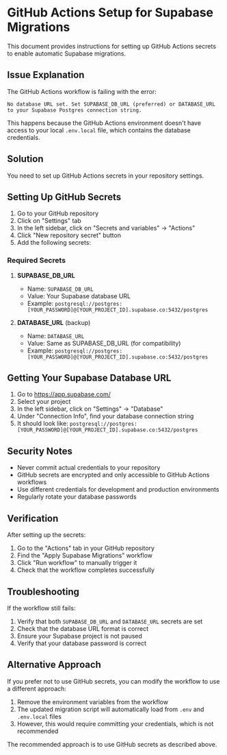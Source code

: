 # GitHub Actions Setup for Supabase Migrations

This document provides instructions for setting up GitHub Actions secrets to enable automatic Supabase migrations.

## Issue Explanation

The GitHub Actions workflow is failing with the error:
```
No database URL set. Set SUPABASE_DB_URL (preferred) or DATABASE_URL to your Supabase Postgres connection string.
```

This happens because the GitHub Actions environment doesn't have access to your local `.env.local` file, which contains the database credentials.

## Solution

You need to set up GitHub Actions secrets in your repository settings.

## Setting Up GitHub Secrets

1. Go to your GitHub repository
2. Click on "Settings" tab
3. In the left sidebar, click on "Secrets and variables" → "Actions"
4. Click "New repository secret" button
5. Add the following secrets:

### Required Secrets

1. **SUPABASE_DB_URL**
   - Name: `SUPABASE_DB_URL`
   - Value: Your Supabase database URL
   - Example: `postgresql://postgres:[YOUR_PASSWORD]@[YOUR_PROJECT_ID].supabase.co:5432/postgres`

2. **DATABASE_URL** (backup)
   - Name: `DATABASE_URL`
   - Value: Same as SUPABASE_DB_URL (for compatibility)
   - Example: `postgresql://postgres:[YOUR_PASSWORD]@[YOUR_PROJECT_ID].supabase.co:5432/postgres`

## Getting Your Supabase Database URL

1. Go to https://app.supabase.com/
2. Select your project
3. In the left sidebar, click on "Settings" → "Database"
4. Under "Connection Info", find your database connection string
5. It should look like: `postgresql://postgres:[YOUR_PASSWORD]@[YOUR_PROJECT_ID].supabase.co:5432/postgres`

## Security Notes

- Never commit actual credentials to your repository
- GitHub secrets are encrypted and only accessible to GitHub Actions workflows
- Use different credentials for development and production environments
- Regularly rotate your database passwords

## Verification

After setting up the secrets:

1. Go to the "Actions" tab in your GitHub repository
2. Find the "Apply Supabase Migrations" workflow
3. Click "Run workflow" to manually trigger it
4. Check that the workflow completes successfully

## Troubleshooting

If the workflow still fails:

1. Verify that both `SUPABASE_DB_URL` and `DATABASE_URL` secrets are set
2. Check that the database URL format is correct
3. Ensure your Supabase project is not paused
4. Verify that your database password is correct

## Alternative Approach

If you prefer not to use GitHub secrets, you can modify the workflow to use a different approach:

1. Remove the environment variables from the workflow
2. The updated migration script will automatically load from `.env` and `.env.local` files
3. However, this would require committing your credentials, which is not recommended

The recommended approach is to use GitHub secrets as described above.